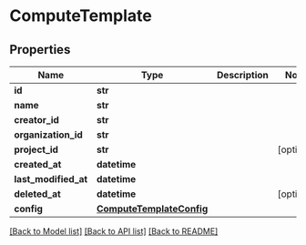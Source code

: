 # ComputeTemplate

## Properties
Name | Type | Description | Notes
------------ | ------------- | ------------- | -------------
**id** | **str** |  | 
**name** | **str** |  | 
**creator_id** | **str** |  | 
**organization_id** | **str** |  | 
**project_id** | **str** |  | [optional] 
**created_at** | **datetime** |  | 
**last_modified_at** | **datetime** |  | 
**deleted_at** | **datetime** |  | [optional] 
**config** | [**ComputeTemplateConfig**](ComputeTemplateConfig.md) |  | 

[[Back to Model list]](../README.md#documentation-for-models) [[Back to API list]](../README.md#documentation-for-api-endpoints) [[Back to README]](../README.md)


